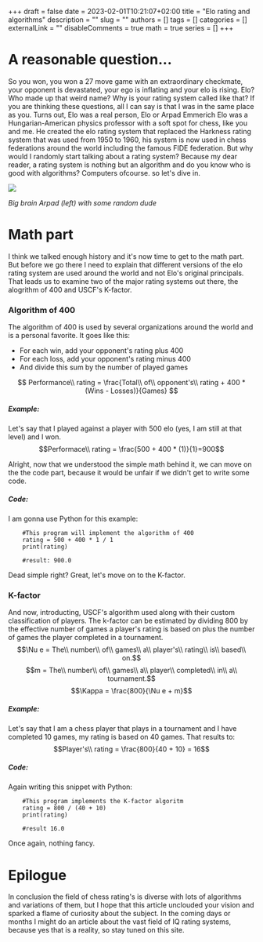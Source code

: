+++ 
draft = false 
date = 2023-02-01T10:21:07+02:00
title = "Elo rating and algorithms"
description = ""
slug = ""
authors = []
tags = []
categories = []
externalLink = ""
disableComments = true
math = true
series = []
+++
# A reasonable question... 
So you won, you won a 27 move game with an extraordinary checkmate, your opponent is devastated, your ego is inflating and your elo is rising. Elo? Who made up that weird name? Why is your rating system called like that? If you are thinking these questions, all I can say is that I was in the same place as you. Turns out, Elo was a real person, Elo or Arpad Emmerich Elo was a Hungarian-American physics professor with a soft spot for chess, like you and me. He created the elo rating system that replaced the Harkness rating system that was used from 1950 to 1960, his system is now used in chess federations around the world including the famous FIDE federation. But why would I randomly start talking about a rating system? Because my dear reader, a rating system is nothing but an algorithm and do you know who is good with algorithms? Computers ofcourse. so let's dive in. 


![](/images/elo.jpg)

*Big brain Arpad (left) with some random dude*

# Math part 
I think we talked enough history and it's now time to get to the math part. But before we go there I need to explain that different versions of the elo rating system are used around the world and not Elo's original principals. That leads us to examine two of the major rating systems out there, the  alogrithm of 400 and USCF's K-factor. 
### Algorithm of 400
The algorithm of 400 is used by several organizations around the world and is a personal favorite. It goes like this: 
- For each win, add your opponent's rating plus 400
- For each loss, add your opponent's rating minus 400
- And divide this sum by the number of played games

$$ Performance\\ rating  = \frac{Total\\ of\\ opponent's\\ rating + 400 * (Wins - Losses)}{Games} $$

##### Example: 
Let's say that I played against a player with 500 elo (yes, I am still at that level) and I won. 
$$Performace\\ rating = \frac{500 + 400 * (1)}{1}=900$$

Alright, now that we understood the simple math behind it, we can move on the the code part, because it would be unfair if we didn't get to write some code. 

##### Code: 
I am gonna use Python for this example: 

```
    #This program will implement the algorithm of 400
    rating = 500 + 400 * 1 / 1 
    print(rating)

    #result: 900.0
```
Dead simple right? Great, let's move on to the K-factor. 

### K-factor 
And now, introducting, USCF's algorithm used along with their custom classification of players. The k-factor can be estimated by dividing 800 by the effective number of games a player's rating is based on plus the number of games the player completed in a tournament. 
$$\Nu e = The\\ number\\ of\\ games\\ a\\ player's\\ rating\\ is\\ based\\ on.$$
$$m = The\\ number\\ of\\ games\\ a\\ player\\ completed\\ in\\ a\\ tournament.$$
$$\Kappa = \frac{800}{\Nu e + m}$$

##### Example: 
Let's say that I am a chess player that plays in a tournament and I have completed 10 games, my rating is based on 40 games. That results to: 
$$Player's\\ rating = \frac{800}{40 + 10} = 16$$

##### Code: 
Again writing this snippet with Python: 
```
    #This program implements the K-factor algoritm 
    rating = 800 / (40 + 10)
    print(rating)

    #result 16.0
```
Once again, nothing fancy. 

# Epilogue 
In conclusion the field of chess rating's is diverse with lots of algorithms and variations of them, but I hope that this article unclouded your vision and sparked a flame of curiosity about the subject. In the coming days or months I might do an article about the vast field of IQ rating systems, because yes that is a reality, so stay tuned on this site.
